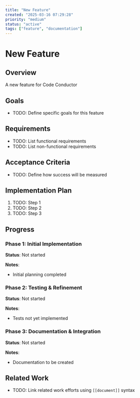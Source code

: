 ```yaml
---
title: "New Feature"
created: "2025-03-16 07:29:28"
priority: "medium"
status: "active"
tags: ["feature", "documentation"]
---
```


# New Feature

## Overview

A new feature for Code Conductor

## Goals

- TODO: Define specific goals for this feature

## Requirements

- TODO: List functional requirements
- TODO: List non-functional requirements

## Acceptance Criteria

- TODO: Define how success will be measured

## Implementation Plan

1. TODO: Step 1
2. TODO: Step 2
3. TODO: Step 3

## Progress

### Phase 1: Initial Implementation

**Status**: Not started

**Notes**:
- Initial planning completed

### Phase 2: Testing & Refinement

**Status**: Not started

**Notes**:
- Tests not yet implemented

### Phase 3: Documentation & Integration

**Status**: Not started

**Notes**:
- Documentation to be created

## Related Work

- TODO: Link related work efforts using `[[document]]` syntax

